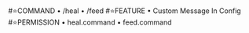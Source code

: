 #⭐COMMAND
 • /heal
 • /feed
#⭐FEATURE
 • Custom Message In Config
#⭐PERMISSION
 • heal.command
 • feed.command
